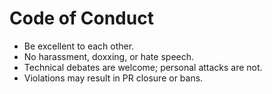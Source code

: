 # Code of Conduct

- Be excellent to each other.
- No harassment, doxxing, or hate speech.
- Technical debates are welcome; personal attacks are not.
- Violations may result in PR closure or bans.
